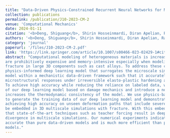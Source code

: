 ```yaml
---
title: "Data-Driven Physics-Constrained Recurrent Neural Networks for Multiscale Damage Modeling of Metallic Alloys with Process-Induced Porosity"
collection: publications
permalink: /publication/J10-2023-CM-2
venue: 'Computational Mechanics'
date: 2024-01-11
citation: '<b>Deng, Shiguang</b>, Shirin Hosseinmardi, Diran Apelian, Ramin Bostanabad. <i>Computational Mechanics</i> (2024),  doi.org/10.1007/s00466-023-02429-1.'
authors: '<b>Deng, Shiguang</b>, Shirin Hosseinmardi, Diran Apelian, Ramin Bostanabad'
category: 'journal'
paperurl: '/files/J10-2023-CM-2.pdf'
link: 'https://link.springer.com/article/10.1007/s00466-023-02429-1#citeas'
abstract: "Computational modeling of heterogeneous materials is increasingly relying on multiscale simulations which typically leverage the homogenization theory for scale coupling. Such simulations
are prohibitively expensive and memory-intensive especially when modeling damage and
fracture in large 3D components such as cast alloys. To address these challenges, we develop a
physics-informed deep learning model that surrogates the microscale simulations. We build this
model within a mechanistic data-driven framework such that it accurately predicts the effective
microstructural responses under irreversible elasto-plastic hardening and softening deformations.
To achieve high accuracy while reducing the reliance on labeled data, we design the architecture
of our deep learning model based on damage mechanics and introduce a new loss component that
increases the thermodynamic consistency of the model. We use physics-based reduced-order models
to generate the training data of our deep learning model and demonstrate that, in addition to
achieving high accuracy on unseen deformation paths that include severe softening, the model can
be embedded in 3D multiscale simulations with fracture. With this embedding we also demonstrate
that state-of-the-art techniques such as teacher forcing result in deep learning models that cause
divergence in multiscale simulations. Our numerical experiments indicate that our model is more
accurate than pure data-driven models and is much more efficient than physics-based reduced-order
models."
---
```

